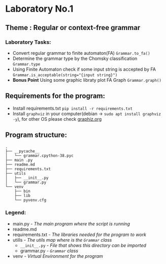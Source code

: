 # Laboratory No.1
## Theme : Regular or context-free grammar

### Laboratory Tasks:
- Convert regular grammar to finite automaton(FA) `Grammar.to_fa()`
- Determine the grammar type by the Chomsky classification `Grammar.type`
- Using Finite Automaton check if some input string is accepted by FA `Grammar.is_acceptable(string="{input string}")`
- **Bonus Point** Using some graphic libraty plot FA Graph ` Grammar.graph() `

## Requirements for the program:
- Install requirements.txt `pip install -r requirements.txt`
- Install `graphviz` in your computer(debian -> `sudo apt install graphviz -y`), for other OS please check [graphiz.org](https://www.graphviz.org/download/)

## Program structure:
```
.
├── __pycache__
│   └── grammar.cpython-38.pyc
├── main .py
├── readme.md
├── requirements.txt
├── utils
│   ├── __init__.py
│   └── grammar.py
└── venv
    ├── bin
    ├── lib
    └── pyvenv.cfg
```
### Legend:
- main.py - *The main program where the script is running*
- readme.md
- requirements.txt - *The libraries needed for the program to work*
- utills - *The utils map where is the `Grammar` class*
    - `__init__.py` - *File that shows this directory can be imported*
    - grammar.py - *`Grammar` class*
- venv - *Virtual Environment for the program*
